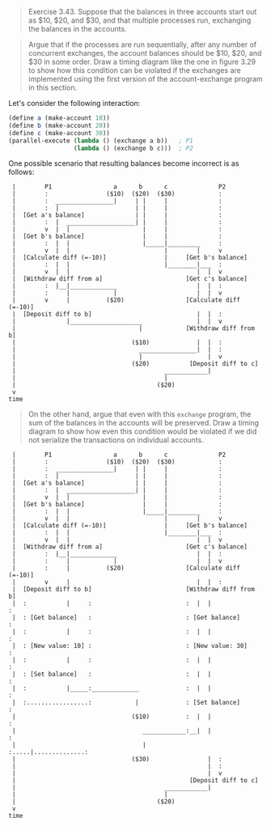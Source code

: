 > Exercise 3.43.  Suppose that the balances in three accounts start out as $10,
> $20, and $30, and that multiple processes run, exchanging the balances in the
> accounts.

> Argue that if the processes are run sequentially, after any number of
> concurrent exchanges, the account balances should be $10, $20, and $30 in
> some order.  Draw a timing diagram like the one in figure 3.29 to show how
> this condition can be violated if the exchanges are implemented using the
> first version of the account-exchange program in this section.

Let's consider the following interaction:

```scheme
(define a (make-account 10))
(define b (make-account 20))
(define c (make-account 30))
(parallel-execute (lambda () (exchange a b))   ; P1
                  (lambda () (exchange b c)))  ; P2
```

One possible scenario that resulting balances become incorrect is as follows:

```
 |        P1                 a      b      c              P2
 |        :                ($10)  ($20)  ($30)            :
 |        :  ________________|     | |     |              :
 |        :  |                     | |     |              :
 |  [Get a's balance]              | |     |              :
 |        :  |  ___________________| |     |              :
 |        v  |  |                    |     |              :
 |  [Get b's balance]                |     |              :
 |        :  |  |                    |_____|_________     :
 |        v  |  |                          |        |     v
 |  [Calculate diff (=-10)]                |     [Get b's balance]
 |        :  |  |                          |________|___  :
 |        v  |  |                                   |  |  v
 |  [Withdraw diff from a]                       [Get c's balance]
 |        :  |__|_____________                      |  |  :
 |        :     |            |                      |  |  v
 |        v     |          ($20)                 [Calculate diff (=-10)]
 |  [Deposit diff to b]                             |  |  :
 |              |____________________               |  |  v
 |                                  |            [Withdraw diff from b]
 |                                ($10)             |  |  :
 |                                  ________________|  |  :
 |                                  |                  |  v
 |                                ($20)           [Deposit diff to c]
 |                                         ____________|
 |                                         |
 |                                       ($20)
 v
time
```




> On the other hand, argue that even with this `exchange` program, the sum of
> the balances in the accounts will be preserved. Draw a timing diagram to show
> how even this condition would be violated if we did not serialize the
> transactions on individual accounts.

```
 |        P1                 a      b      c              P2
 |        :                ($10)  ($20)  ($30)            :
 |        :  ________________|     | |     |              :
 |        :  |                     | |     |              :
 |  [Get a's balance]              | |     |              :
 |        :  |  ___________________| |     |              :
 |        v  |  |                    |     |              :
 |  [Get b's balance]                |     |              :
 |        :  |  |                    |_____|_________     :
 |        v  |  |                          |        |     v
 |  [Calculate diff (=-10)]                |     [Get b's balance]
 |        :  |  |                          |________|___  :
 |        v  |  |                                   |  |  v
 |  [Withdraw diff from a]                       [Get c's balance]
 |        :  |__|_____________                      |  |  :
 |        :     |            |                      |  |  v
 |        :     |          ($20)                 [Calculate diff (=-10)]
 |        v     |                                   |  |  :
 |  [Deposit diff to b]                          [Withdraw diff from b]
 |  :           |     :                          :  |  |              :
 |  : [Get balance]   :                          : [Get balance]      :
 |  :           |     :                          :  |  |              :
 |  : [New value: 10] :                          : [New value: 30]    :
 |  :           |     :                          :  |  |              :
 |  : [Set balance]   :                          :  |  |              :
 |  :           |_____:_____________             :  |  |              :
 |  :.................:            |             : [Set balance]      :
 |                                ($10)          :  |  |              :
 |                                   ____________:__|  |              :
 |                                   |           :.....|..............:
 |                                ($30)                |  :
 |                                                     |  :
 |                                                     |  v
 |                                                [Deposit diff to c]
 |                                         ____________|
 |                                         |
 |                                       ($20)
 v
time
```
